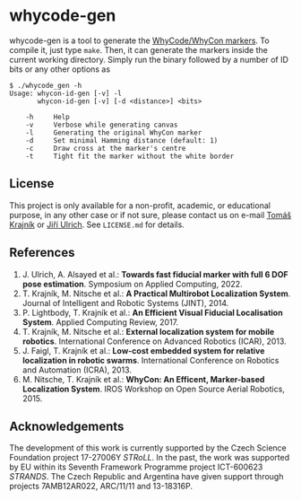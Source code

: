 # whycode-gen
whycode-gen is a tool to generate the [WhyCode/WhyCon markers](https://github.com/jiriUlr/whycon-ros).
To compile it, just type `make`.
Then, it can generate the markers inside the current working directory.
Simply run the binary followed by a number of ID bits or any other options as
```
$ ./whycode_gen -h
Usage: whycon-id-gen [-v] -l
       whycon-id-gen [-v] [-d <distance>] <bits>

    -h     Help
    -v     Verbose while generating canvas
    -l     Generating the original WhyCon marker
    -d     Set minimal Hamming distance (default: 1)
    -c     Draw cross at the marker's centre
    -t     Tight fit the marker without the white border
```

## License
This project is only available for a non-profit, academic, or educational purpose, in any other case or if not sure, please contact us on e-mail [Tomáš Krajník](mailto:tomas.krajnik@fel.cvut.cz) or [Jiří Ulrich](mailto:jiri.ulrich@fel.cvut.cz).
See `LICENSE.md` for details.

## References
1. J. Ulrich, A. Alsayed et al.: <b>Towards fast fiducial marker with full 6 DOF pose estimation</b>. Symposium on Applied Computing, 2022.
1. T. Krajník, M. Nitsche et al.: <b>A Practical Multirobot Localization System</b>. Journal of Intelligent and Robotic Systems (JINT), 2014.
1. P. Lightbody, T. Krajník et al.: <b>An Efficient Visual Fiducial Localisation System</b>. Applied Computing Review, 2017.
1. T. Krajník, M. Nitsche et al.: <b>External localization system for mobile robotics</b>. International Conference on Advanced Robotics (ICAR), 2013.
1. J. Faigl, T. Krajník et al.: <b>Low-cost embedded system for relative localization in robotic swarms</b>. International Conference on Robotics and Automation (ICRA), 2013.
1. M. Nitsche, T. Krajník et al.: <b>WhyCon: An Efficent, Marker-based Localization System</b>. IROS Workshop on Open Source Aerial Robotics, 2015.

## Acknowledgements

The development of this work is currently supported by the Czech Science Foundation project 17-27006Y _STRoLL_.
In the past, the work was supported by EU within its Seventh Framework Programme project ICT-600623 _STRANDS_.
The Czech Republic and Argentina have given support through projects 7AMB12AR022, ARC/11/11 and 13-18316P.
